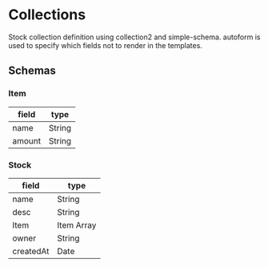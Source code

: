 # Collections

Stock collection definition using collection2 and simple-schema.
autoform is used to specify which fields not to render in the templates.

## Schemas

### Item
     
 | field     	| type             |
 |-------------	|------------------|
 | name         | String           |
 | amount     	| String           |
 
 
### Stock
     
 | field     	| type             |
 |-------------	|------------------|
 | name         | String           |
 | desc     	| String           |
 | Item     	| Item Array       |
 | owner     	| String           |
 | createdAt  	| Date             |